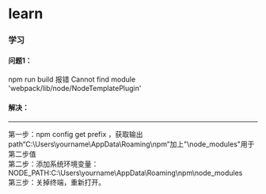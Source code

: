 # learn
### 学习
#### 问题1：
npm run build 报错 Cannot find module 'webpack/lib/node/NodeTemplatePlugin' <br>
#### 解决：
<hr>
第一步：npm config get prefix ，获取输出path“C:\Users\yourname\AppData\Roaming\npm”加上"\node_modules"用于第二步值<br>
第二步：添加系统环境变量：NODE_PATH:C:\Users\yourname\AppData\Roaming\npm\node_modules<br>
第三步：关掉终端，重新打开。<br>
